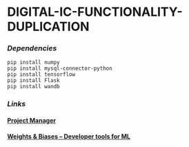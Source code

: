 # DIGITAL-IC-FUNCTIONALITY-DUPLICATION
### _Dependencies_ 
```
pip install numpy
pip install mysql-connector-python
pip install tensorflow
pip install Flask
pip install wandb
```

### _Links_ 

#### [Project Manager](https://github.com/users/Anjanamb/projects/2)
#### [Weights & Biases – Developer tools for ML](https://wandb.ai/ic-functionality-duplication)
